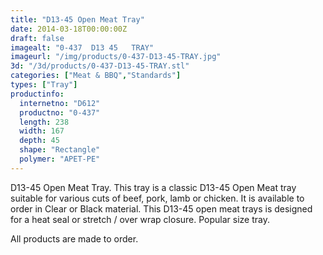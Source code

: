 ```yaml
---
title: "D13-45 Open Meat Tray"
date: 2014-03-18T00:00:00Z
draft: false
imagealt: "0-437  D13 45   TRAY"
imageurl: "/img/products/0-437-D13-45-TRAY.jpg"
3d: "/3d/products/0-437-D13-45-TRAY.stl"
categories: ["Meat & BBQ","Standards"]
types: ["Tray"]
productinfo:
  internetno: "D612"
  productno: "0-437"
  length: 238
  width: 167
  depth: 45
  shape: "Rectangle"
  polymer: "APET-PE"
---
```

D13-45 Open Meat Tray. This tray is a classic D13-45 Open Meat tray suitable for various cuts of beef, pork, lamb or chicken. It is available to order in Clear or Black material. This D13-45 open meat trays is designed for a heat seal or stretch / over wrap closure. Popular size tray.

 

All products are made to order.

 